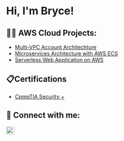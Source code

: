 <h1>Hi, I'm Bryce!
<h2>👨‍💻 AWS Cloud Projects:</h2>

  - [Multi-VPC Account Architechture](https://github.com/brycehallcloud/Multi-VPC-Account-Architecture)
  - [Microservices Architecture with AWS ECS](https://github.com/brycehallcloud/Microservices-Architecture-with-AWS-ECS)
  - [Serverless Web Application on AWS](https://github.com/brycehallcloud/Serverless-Web-Application-on-AWS)
 
<h2>📋Certifications</h2>

- [CpmpTIA Security +](https://www.credly.com/badges/02ed2b42-6160-4f55-8047-896fc64d0753/public_url)

<h2> 🤳 Connect with me:</h2>


[<img align="left" alt="JoshMadakor | LinkedIn" width="22px" src="https://cdn.jsdelivr.net/npm/simple-icons@v3/icons/linkedin.svg" />][linkedin]





[linkedin]: https://www.linkedin.com/in/brycehallcloud/

<!--
**joshmadakor1/joshmadakor1** is a ✨ _special_ ✨ repository because its `README.md` (this file) appears on your GitHub profile.

Here are some ideas to get you started:

- 🔭 I’m currently working on ...
- 🌱 I’m currently learning ...
- 👯 I’m looking to collaborate on ...
- 🤔 I’m looking for help with ...
- 💬 Ask me about ...
- 📫 How to reach me: ...
- 😄 Pronouns: ...
- ⚡ Fun fact: ...
-->
